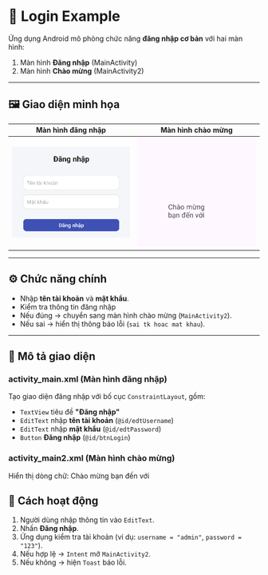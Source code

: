 # 🔑 Login Example

Ứng dụng Android mô phỏng chức năng **đăng nhập cơ bản** với hai màn hình:  
1. Màn hình **Đăng nhập** (MainActivity)  
2. Màn hình **Chào mừng** (MainActivity2)  

---

## 🖼️ Giao diện minh họa

| Màn hình đăng nhập | Màn hình chào mừng |
|--------------------|--------------------|
| ![Login Screen](./Image/Login1.png) | ![Welcome Screen](./Image/Login3.png) |

---

## ⚙️ Chức năng chính
- Nhập **tên tài khoản** và **mật khẩu**.  
- Kiểm tra thông tin đăng nhập 
- Nếu đúng → chuyển sang màn hình chào mừng (`MainActivity2`).  
- Nếu sai → hiển thị thông báo lỗi (`sai tk hoac mat khau`).  

---

## 🧩 Mô tả giao diện

### **activity_main.xml (Màn hình đăng nhập)**
Tạo giao diện đăng nhập với bố cục `ConstraintLayout`, gồm:
- `TextView` tiêu đề **"Đăng nhập"**  
- `EditText` nhập **tên tài khoản** (`@id/edtUsername`)  
- `EditText` nhập **mật khẩu** (`@id/edtPassword`)  
- `Button` **Đăng nhập** (`@id/btnLogin`)  



### **activity_main2.xml (Màn hình chào mừng)**
Hiển thị dòng chữ: Chào mừng bạn đến với


## 🚀 Cách hoạt động
1. Người dùng nhập thông tin vào `EditText`.  
2. Nhấn **Đăng nhập**.  
3. Ứng dụng kiểm tra tài khoản (ví dụ: `username = "admin"`, `password = "123"`).  
4. Nếu hợp lệ → `Intent` mở `MainActivity2`.  
5. Nếu không → hiện `Toast` báo lỗi.
